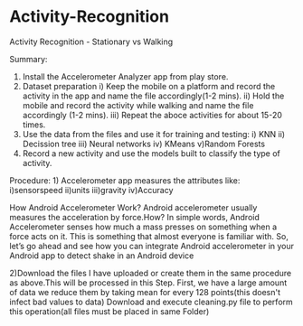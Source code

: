 # Activity-Recognition
Activity Recognition - Stationary vs Walking

Summary:
1) Install the Accelerometer Analyzer app from play store.
2) Dataset preparation
	i) Keep the mobile on a platform and record the activity in the app and name the file accordingly(1-2 mins).
	ii) Hold the mobile and record the activity while walking and name the file accordingly (1-2 mins).
	iii) Repeat the aboce activities for about 15-20 times.
3) Use the data from the files and use it for training and testing:
	i) KNN
	ii) Decission tree
	iii) Neural networks
	iv) KMeans
	v)Random Forests
4) Record a new activity and use the models built to classify the type of activity.

Procedure:
1)
Accelerometer app measures the attributes like:
i)sensorspeed
ii)units
iii)gravity
iv)Accuracy

How Android Accelerometer Work?
Android accelerometer usually measures the acceleration by force.How?
In simple words, Android Accelerometer senses how much a mass presses on something when a force acts on it.
This is something that almost everyone is familiar with. So, let’s go ahead and see how you can integrate Android accelerometer in your Android app to detect shake in an Android device

2)Download the files I have uploaded or create them in the same procedure as above.This will be processed in this Step.
First, we have a large amount of data we reduce them by taking mean for every 128 points(this doesn't infect bad values to data)
Download and execute cleaning.py file to perform this operation(all files must be placed in same Folder)
